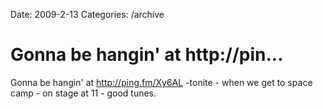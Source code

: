 Date: 2009-2-13
Categories: /archive

# Gonna be hangin' at http://pin...

Gonna be hangin' at <a href="http://ping.fm/Xy6AL" rel="nofollow">http://ping.fm/Xy6AL</a> -tonite - when we get to space camp - on stage at 11 - good tunes.
